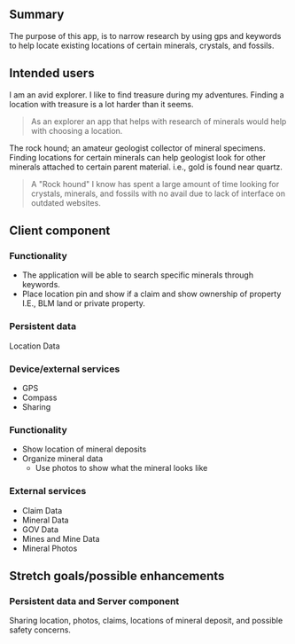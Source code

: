 ## Summary

The purpose of this app, is to narrow research by using gps and keywords to help locate existing locations of certain minerals, crystals, and fossils. 


## Intended users

I am an avid explorer. I like to find treasure during my adventures. Finding a location with treasure is a lot harder than it seems.  
> As an explorer an app that helps with research of minerals would help with choosing a location.

The rock hound; an amateur geologist collector of mineral specimens. Finding locations for certain minerals can help geologist look for other minerals attached to certain parent material. 
  i.e., gold is found near quartz.

>A "Rock hound" I know has spent a large amount of time looking for crystals, minerals, and fossils with no avail due to lack of interface on outdated websites.
## Client component

### Functionality
* The application will be able to search specific minerals through keywords. 
* Place location pin and show if a claim and show ownership of property I.E., BLM land or private property.


### Persistent data

Location Data    
### Device/external services
* GPS 
* Compass
* Sharing
    



### Functionality
* Show location of mineral deposits
* Organize mineral data 
  * Use photos to show what the mineral looks like
  
### External services
* Claim Data
* Mineral Data
* GOV Data
* Mines and Mine Data
* Mineral Photos

## Stretch goals/possible enhancements 
### Persistent data and Server component
Sharing location, photos, claims, locations of mineral deposit, and possible safety concerns.
